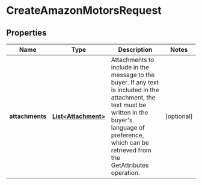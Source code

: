 # CreateAmazonMotorsRequest

## Properties
Name | Type | Description | Notes
------------ | ------------- | ------------- | -------------
**attachments** | [**List&lt;Attachment&gt;**](Attachment.md) | Attachments to include in the message to the buyer. If any text is included in the attachment, the text must be written in the buyer&#x27;s language of preference, which can be retrieved from the GetAttributes operation. |  [optional]
